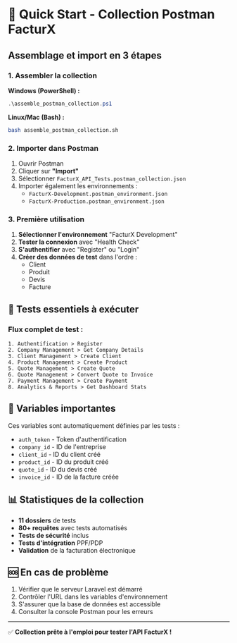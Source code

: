 # 🚀 Quick Start - Collection Postman FacturX

## Assemblage et import en 3 étapes

### 1. Assembler la collection

**Windows (PowerShell) :**
```powershell
.\assemble_postman_collection.ps1
```

**Linux/Mac (Bash) :**
```bash
bash assemble_postman_collection.sh
```

### 2. Importer dans Postman

1. Ouvrir Postman
2. Cliquer sur **"Import"**
3. Sélectionner `FacturX_API_Tests.postman_collection.json`
4. Importer également les environnements :
   - `FacturX-Development.postman_environment.json`
   - `FacturX-Production.postman_environment.json`

### 3. Première utilisation

1. **Sélectionner l'environnement** "FacturX Development"
2. **Tester la connexion** avec "Health Check"
3. **S'authentifier** avec "Register" ou "Login"
4. **Créer des données de test** dans l'ordre :
   - Client
   - Produit
   - Devis
   - Facture

## 🎯 Tests essentiels à exécuter

### Flux complet de test :
```
1. Authentification > Register
2. Company Management > Get Company Details
3. Client Management > Create Client
4. Product Management > Create Product
5. Quote Management > Create Quote
6. Quote Management > Convert Quote to Invoice
7. Payment Management > Create Payment
8. Analytics & Reports > Get Dashboard Stats
```

## 🔧 Variables importantes

Ces variables sont automatiquement définies par les tests :
- `auth_token` - Token d'authentification
- `company_id` - ID de l'entreprise
- `client_id` - ID du client créé
- `product_id` - ID du produit créé
- `quote_id` - ID du devis créé
- `invoice_id` - ID de la facture créée

## 📊 Statistiques de la collection

- **11 dossiers** de tests
- **80+ requêtes** avec tests automatisés
- **Tests de sécurité** inclus
- **Tests d'intégration** PPF/PDP
- **Validation** de la facturation électronique

## 🆘 En cas de problème

1. Vérifier que le serveur Laravel est démarré
2. Contrôler l'URL dans les variables d'environnement
3. S'assurer que la base de données est accessible
4. Consulter la console Postman pour les erreurs

---
✅ **Collection prête à l'emploi pour tester l'API FacturX !**
